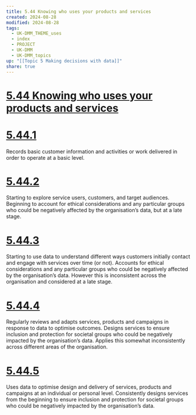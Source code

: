 ```yaml
---
title: 5.44 Knowing who uses your products and services
created: 2024-08-28
modified: 2024-08-28
tags:
  - UK-DMM_THEME_uses
  - index
  - PROJECT
  - UK-DMM
  - UK-DMM_topics
up: "[[Topic 5 Making decisions with data]]"
share: true
---
```

# [5.44 Knowing who uses your products and services](5.44%20Knowing%20who%20uses%20your%20products%20and%20services.md)
# [5.44.1](5.44.1.md)

Records basic customer information and activities or work delivered in order to operate at a basic level.

# [5.44.2](5.44.2.md)

Starting to explore service users, customers, and target audiences. Beginning to account for ethical considerations and any particular groups who could be negatively affected by the organisation’s data, but at a late stage.

# [5.44.3](5.44.3.md)

Starting to use data to understand different ways customers initially contact and engage with services over time (or not). Accounts for ethical considerations and any particular groups who could be negatively affected by the organisation’s data. However this is inconsistent across the organisation and considered at a late stage.

# [5.44.4](5.44.4.md)

Regularly reviews and adapts services, products and campaigns in response to data to optimise outcomes. Designs services to ensure inclusion and protection for societal groups who could be negatively impacted by the organisation’s data. Applies this somewhat inconsistently across different areas of the organisation.

# [5.44.5](5.44.5.md)

Uses data to optimise design and delivery of services, products and campaigns at an individual or personal level. Consistently designs services from the beginning to ensure inclusion and protection for societal groups who could be negatively impacted by the organisation’s data.
